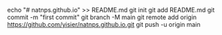 echo "# natnps.github.io" >> README.md
git init
git add README.md
git commit -m "first commit"
git branch -M main
git remote add origin https://github.com/yisier/natnps.github.io.git
git push -u origin main